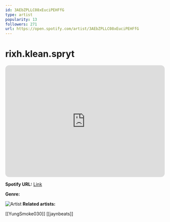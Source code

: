 ```yaml
---
id: 3AEbZPLLC08xEuciPEHFfG
type: artist
popularity: 13
followers: 271
url: https://open.spotify.com/artist/3AEbZPLLC08xEuciPEHFfG
---
```

# rixh.klean.spryt

<iframe style="border-radius:12px" src="https://open.spotify.com/embed/artist/3AEbZPLLC08xEuciPEHFfG" width="100%" height="352" frameBorder="0" allowfullscreen="" allow="autoplay; clipboard-write; encrypted-media; fullscreen; picture-in-picture" loading="lazy"></iframe>

**Spotify URL:** [Link](https://open.spotify.com/artist/3AEbZPLLC08xEuciPEHFfG)

**Genre:** 

![Artist](https://i.scdn.co/image/ab67616d0000b2732fa3044115575c0ae4f6c721)
**Related artists:**

[[YungSmoke030]]
[[jaynbeats]]
